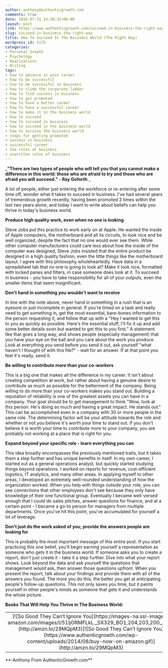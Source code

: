 ```yaml
---
author: anthony@authenticgrowth.com
comments: true
date: 2016-07-31 14:38:31+00:00
layout: post
link: https://www.authenticgrowth.com/succeed-in-business-the-right-way/
slug: succeed-in-business-the-right-way
title: How To Succeed In The Business World (The Right Way)
wordpress_id: 2175
categories:
- Personal Growth
- Psychology
- Realizations
- Writing
tags:
- how to advance in your career
- how to be successful
- how to be successful in business
- how to climb the corporate ladder
- how to find success in business
- how to get promoted
- how to have a better career
- how to have a successful career
- how to make it in the business world
- how to succeed
- how to succeed in business
- how to succeed in the business world
- how to survive the business world
- steps for getting promoted
- success in business
- successful career
- the rules of business
- unwritten rules of business
---
```


_**"There are two types of people who will tell you that you cannot make a difference in this world: those who are afraid to try and those who are afraid you will succeed." - Ray Goforth** _


A lot of people, either just entering the workforce or re-entering after some time off, wonder what it takes to succeed in business. I've had several years of tremendous growth recently, having been promoted 3 times within the last two years alone, and today I want to write about beliefs can help you thrive in today's business world.


**Produce high quality work, even when no one is looking**


Steve Jobs put this practice to work early on at Apple. He wanted the inside of Apple computers, the motherboard and all its circuits, to look nice and be well organized, despite the fact that no one would ever see them. While other computer manufacturers could care less about how the inside of the computer was designed, Steve Jobs insisted that the entire product be designed in a high quality fashion, even the little things like the motherboard layout. I agree with this philosophy wholeheartedly. Have data in a spreadsheet tab that no one is going to look at? Make it look nice, formatted with locked panes and filters, in case someone does look at it. To succeed in business - you have to take responsibility for all of your outputs, even the smaller items that seem insignificant.


**Don't hand in something you wouldn't want to receive**


In line with the note above, never hand in something in a rush that is an eyesore or just incomplete in general. If you're timed on a task and really need to get something in, get the most essential, bare-bones information to the person requesting it, and follow that up with a "Hey I wanted to get this to you as quickly as possible. Here's the essential stuff, I'll fix it up and add some better details soon but wanted to get this to you first." A statement like that goes a long way, and shows people (especially management) that you have your eye on the ball and you care about the work you produce. Look at everything you send before you send it out, ask yourself "what haven't I thought of with this file?" - wait for an answer. If at that point you feel it's ready, send it.


**Be willing to contribute more than your co-workers**


This is a big one that makes all the difference in my career. It isn't about creating competition at work, but rather about having a genuine desire to contribute as much as possible for the betterment of the company. Being willing to do more than your co-workers makes you stand out. Building a reputation of reliability is one of the greatest assets you can have in a company. Your goal should be to get management to think "Wow, look at this person. He's doing so much and having a great impact. He stands out." This can be accomplished even in a company with 30 or more people in the same role. The determining factor will be your attitude towards the role and whether or not you believe it's worth your time to stand out. If you don't believe it is worth your time to contribute more to your company, you are probably not working at a place that is right for you.


**Expand beyond your specific role - learn everything you can**


This idea broadly encompasses the previously mentioned traits, but it takes them a step further and has unique benefits in itself. In my own career, I started out as a general operations analyst, but quickly started studying things beyond operations. I worked on reports for revenue, cost-efficient logistics, IT analytics, and many other areas. In applying myself to other areas, I developed an extremely well-rounded understanding of how the organization worked. When you help with things outside your role, you can see connections that other employees don't see because they only have knowledge of their one functional group. Eventually I became well-versed enough that I could do sales pitches, answer questions for finance, and at a certain point - I became a go-to person for managers from multiple departments. Once you've hit this point, you've accumulated for yourself a lot of leverage.


**Don't just do the work asked of you, provide the answers people are looking for**


This is probably the most important message of this entire post. If you start practicing this one belief, you'll begin earning yourself a representation as someone who gets it in the business world. If someone asks you to create a report, don't just create it - take it a step further. Dive into what your report shows. Look beyond the data and ask yourself the questions that management would ask, then answer those questions upfront. When you present the report, talk about your findings and provide them with all of the answers you found. The more you do this, the better you get at anticipating people's follow-up questions. This not only saves you time, but it paints yourself in other people's minds as someone that gets it and understands the whole picture.


**Books That Will Help You Thrive in The Business World:**
<table >
<tbody >
<tr align="center" >

<td >[![So Good They Can’t Ignore You](https://images-na.ssl-images-amazon.com/images/I/51IjORMFLkL._SX329_BO1,204,203,200_.jpg)](http://amzn.to/29MQpM3)[![So Good They Can’t Ignore You](https://www.authenticgrowth.com/wp-content/uploads/2014/08/buy-now-on-amazon.gif)](http://amzn.to/29MQpM3)
</td>

<td >[![The 10X Rule](https://images-na.ssl-images-amazon.com/images/I/41AdzcAGBLL._SX329_BO1,204,203,200_.jpg)](http://amzn.to/29EJJ1b)[![The 10X Rule](https://www.authenticgrowth.com/wp-content/uploads/2014/08/buy-now-on-amazon.gif)](http://amzn.to/29EJJ1b)
</td>

<td >[![The Unwritten Laws of Business](https://images-na.ssl-images-amazon.com/images/I/51ZX1DCGk3L._SX328_BO1,204,203,200_.jpg)](http://amzn.to/29NXYiB)[![The Unwritten Laws of Business](https://www.authenticgrowth.com/wp-content/uploads/2014/08/buy-now-on-amazon.gif)](http://amzn.to/29NXYiB)
</td>

<td >[![Managers Can You Hear Me Now?](https://images-na.ssl-images-amazon.com/images/I/41mgvw2rf7L._SX312_BO1,204,203,200_.jpg)](http://amzn.to/29SWEvi)[![Managers Can You Hear Me Now?](https://www.authenticgrowth.com/wp-content/uploads/2014/08/buy-now-on-amazon.gif)](http://amzn.to/29SWEvi)
</td>
</tr>
</tbody>
</table>
**-Anthony From AuthenticGrowth.com**
